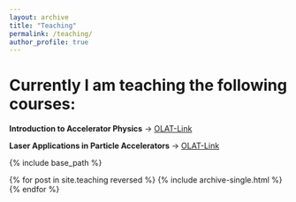 ```yaml
---
layout: archive
title: "Teaching"
permalink: /teaching/
author_profile: true
---
```


Currently I am teaching the following courses:
===

**Introduction to Accelerator Physics** -> [OLAT-Link](https://olat-ce.server.uni-frankfurt.de/olat/auth/RepositoryEntry/15168503815)

**Laser Applications in Particle Accelerators** -> [OLAT-Link](https://olat-ce.server.uni-frankfurt.de/olat/auth/RepositoryEntry/15168503817)

{% include base_path %}

{% for post in site.teaching reversed %}
  {% include archive-single.html %}
{% endfor %}
